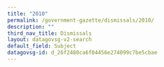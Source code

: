 ```yaml
---
title: "2010"
permalink: /government-gazette/dismissals/2010/
description: ""
third_nav_title: Dismissals
layout: datagovsg-v2-search
default_field: Subject
datagovsg-id: d_26f2480ca6f04456e274099c7be5cbae
---
```


